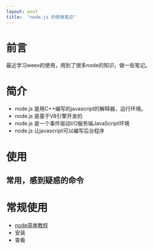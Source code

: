 ```yaml
---
layout: post
title:  "node.js 的使用笔记"
---
```

# 前言

最近学习weex的使用，用到了很多node的知识，做一些笔记。

# 简介
* node.js 是用C++编写的javascript的解释器，运行环境。
* node.js 是基于V8引擎开发的
* node.js 是一个事件驱动I/O服务端JavaScript环境
* node.js 让javascript可以编写后台程序

# 使用
## 常用，感到疑惑的命令

# 常规使用
* [node简单教程](http://www.runoob.com/nodejs/nodejs-tutorial.html)
* 安装
* 查看


